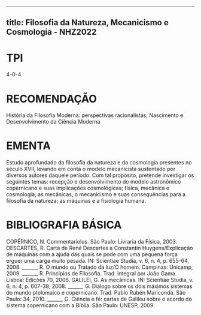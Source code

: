
---
title: Filosofia da Natureza, Mecanicismo e Cosmologia - NHZ2022 
---

# TPI

4-0-4

# RECOMENDAÇÃO

História da Filosofia Moderna: perspectivas racionalistas; Nascimento e Desenvolvimento da Ciência Moderna

# EMENTA

Estudo aprofundado da filosofia da natureza e da cosmologia presentes no século XVII, levando em conta o modelo mecanicista sustentado por diversos autores daquele período. Com tal propósito, pretende investigar os seguintes temas: recepção e desenvolvimento do modelo astronômico copernicano e suas implicações cosmológicas; física, mecânica e cosmologia; as mecânicas, o mecanicismo e suas consequências para a filosofia da natureza; as máquinas e a fisiologia humana.

# BIBLIOGRAFIA BÁSICA

COPÉRNICO, N. Commentariolus. São Paulo: Livraria da Física, 2003.
DESCARTES, R. Carta de René Descartes a Constantin Huygens/Explicação de máquinas com a ajuda das quais se pode com uma pequena força erguer uma carga muito pesada. IN: Scientiae Studia, v. 6, n. 4, p. 655-64, 2008.
______, R. O mundo ou Tratado da luz/O homem. Campinas: Unicamp, 2009.
______, R. Princípios de Filosofia. Trad. integral por João Gama. Lisboa: Edições 70, 2006.
GALILEI, G. As mecânicas. IN: Scientiae Studia, v. 6, n. 4, p. 607-38, 2008.
______, G. Diálogo sobre os dois máximos sistemas do mundo ptolomaico e copernicano. Trad. Pablo Rubén Mariconda. São Paulo: 34, 2010.
______, G. Ciência e fé: cartas de Galileu sobre o acordo do sistema copernicano com a Bíblia. São Paulo: UNESP, 2009.
        